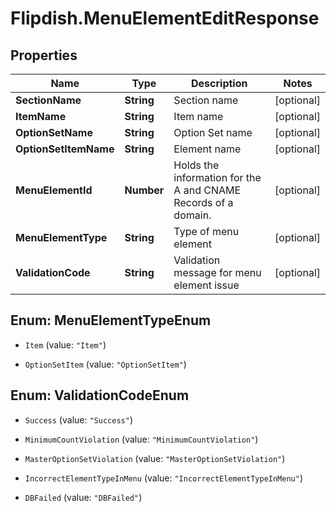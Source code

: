 # Flipdish.MenuElementEditResponse

## Properties

Name | Type | Description | Notes
------------ | ------------- | ------------- | -------------
**SectionName** | **String** | Section name | [optional] 
**ItemName** | **String** | Item name | [optional] 
**OptionSetName** | **String** | Option Set name | [optional] 
**OptionSetItemName** | **String** | Element name | [optional] 
**MenuElementId** | **Number** | Holds the information for the A and CNAME Records of a domain. | [optional] 
**MenuElementType** | **String** | Type of menu element | [optional] 
**ValidationCode** | **String** | Validation message for menu element issue | [optional] 



## Enum: MenuElementTypeEnum


* `Item` (value: `"Item"`)

* `OptionSetItem` (value: `"OptionSetItem"`)





## Enum: ValidationCodeEnum


* `Success` (value: `"Success"`)

* `MinimumCountViolation` (value: `"MinimumCountViolation"`)

* `MasterOptionSetViolation` (value: `"MasterOptionSetViolation"`)

* `IncorrectElementTypeInMenu` (value: `"IncorrectElementTypeInMenu"`)

* `DBFailed` (value: `"DBFailed"`)




